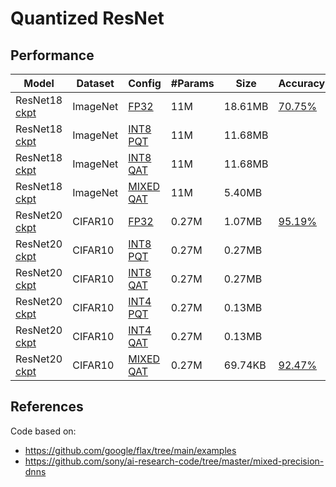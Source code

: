 # Quantized ResNet

## Performance
|**Model** | **Dataset** | **Config** |**#Params** | **Size** | **Accuracy** |
|------|-------|-------|-----|-------|------|
|ResNet18 [ckpt](https://notredame.box.com/shared/static/5m485mqpskw5lwop1z3yfi4wsvvdjsx3.zip) | ImageNet | [FP32](configs/resnet18_fp32.py) | 11M | 18.61MB |  [70.75%](https://tensorboard.dev/experiment/2ClIM4T0TjOEcekcLFPXbQ) |
|ResNet18 [ckpt](https://notredame.box.com/shared/static/5m485mqpskw5lwop1z3yfi4wsvvdjsx3.zip)| ImageNet | [INT8 PQT](configs/resnet18_w8a8.py)| 11M | 11.68MB | |
|ResNet18 [ckpt](https://notredame.box.com/shared/static/5m485mqpskw5lwop1z3yfi4wsvvdjsx3.zip)| ImageNet | [INT8 QAT](configs/resnet18_w8a8.py)| 11M | 11.68MB | |
|ResNet18 [ckpt]()| ImageNet | [MIXED QAT](configs/resnet18_mixed.py)| 11M | 5.40MB | |
|ResNet20 [ckpt](https://notredame.box.com/shared/static/z1pxy1b5poz8cdarg4wgm2jp4esg0mji.zip) | CIFAR10 | [FP32](configs/resnet20_fp_cifar10.py) | 0.27M | 1.07MB | [95.19%](https://tensorboard.dev/experiment/apemnH67RXeI5VvrfWl7jg/) |
|ResNet20 [ckpt](https://notredame.box.com/shared/static/z1pxy1b5poz8cdarg4wgm2jp4esg0mji.zip)| CIFAR10 | [INT8 PQT](configs/resnet20_int8_cifar10.py)| 0.27M | 0.27MB | |
|ResNet20 [ckpt](https://notredame.box.com/shared/static/z1pxy1b5poz8cdarg4wgm2jp4esg0mji.zip)| CIFAR10 | [INT8 QAT](configs/resnet20_int8_cifar10.py)| 0.27M | 0.27MB | |
|ResNet20 [ckpt](https://notredame.box.com/shared/static/z1pxy1b5poz8cdarg4wgm2jp4esg0mji.zip)| CIFAR10 | [INT4 PQT](configs/resnet20_int4_cifar10.py)| 0.27M | 0.13MB | |
|ResNet20 [ckpt]()| CIFAR10 | [INT4 QAT](configs/resnet20_int4_cifar10.py)| 0.27M | 0.13MB | |
|ResNet20 [ckpt](https://notredame.box.com/shared/static/2ap5ckl6i77eoga07313gnwrl4vbptku.zip)| CIFAR10 | [MIXED QAT](configs/resnet20_mixed_cifar10.py)| 0.27M | 69.74KB | [92.47%](https://tensorboard.dev/experiment/HVNvbxQvRumHvEl3JRseLQ) |

## References

Code based on:
- https://github.com/google/flax/tree/main/examples
- https://github.com/sony/ai-research-code/tree/master/mixed-precision-dnns
